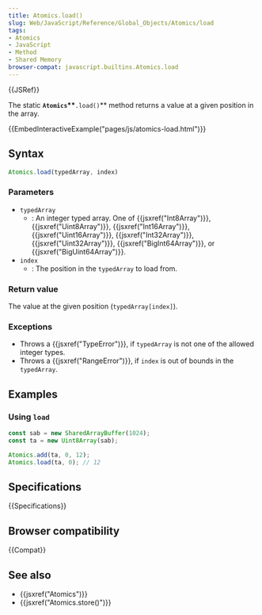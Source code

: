 ```yaml
---
title: Atomics.load()
slug: Web/JavaScript/Reference/Global_Objects/Atomics/load
tags:
- Atomics
- JavaScript
- Method
- Shared Memory
browser-compat: javascript.builtins.Atomics.load
---
```

{{JSRef}}

The static **`Atomics`\*\***`.load()`\*\* method returns a value at a given
position in the array.

{{EmbedInteractiveExample("pages/js/atomics-load.html")}}

## Syntax

```js
Atomics.load(typedArray, index)
```

### Parameters

- `typedArray`
  - : An integer typed array. One of {{jsxref("Int8Array")}},
    {{jsxref("Uint8Array")}}, {{jsxref("Int16Array")}},
    {{jsxref("Uint16Array")}}, {{jsxref("Int32Array")}},
    {{jsxref("Uint32Array")}}, {{jsxref("BigInt64Array")}}, or
    {{jsxref("BigUint64Array")}}.
- `index`
  - : The position in the `typedArray` to load from.

### Return value

The value at the given position (`typedArray[index]`).

### Exceptions

- Throws a {{jsxref("TypeError")}}, if `typedArray` is not one of the
  allowed integer types.
- Throws a {{jsxref("RangeError")}}, if `index` is out of bounds in the
  `typedArray`.

## Examples

### Using `load`

```js
const sab = new SharedArrayBuffer(1024);
const ta = new Uint8Array(sab);

Atomics.add(ta, 0, 12);
Atomics.load(ta, 0); // 12
```

## Specifications

{{Specifications}}

## Browser compatibility

{{Compat}}

## See also

- {{jsxref("Atomics")}}
- {{jsxref("Atomics.store()")}}
